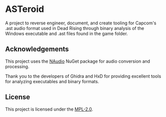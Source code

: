 # ASTeroid

A project to reverse engineer, document, and create tooling for Capcom's .ast audio format used in Dead Rising through binary analysis of the Windows executable and .ast files found in the game folder.

## Acknowledgements

This project uses the [NAudio](https://github.com/naudio/NAudio) NuGet package for audio conversion and processing.

Thank you to the developers of Ghidra and HxD for providing excellent tools for analyzing executables and binary formats.

## License

This project is licensed under the [MPL-2.0](https://www.mozilla.org/en-US/MPL/2.0/).